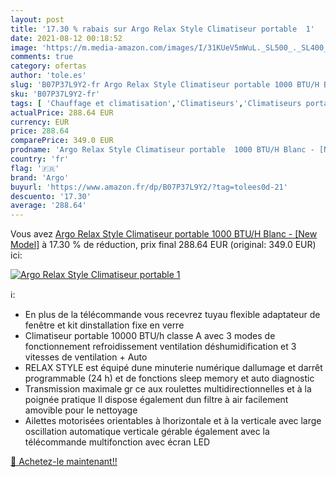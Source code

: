 ```yaml
---
layout: post
title: '17.30 % rabais sur Argo Relax Style Climatiseur portable  1'
date: 2021-08-12 00:18:52
image: 'https://m.media-amazon.com/images/I/31KUeV5mWuL._SL500_._SL400_.jpg'
comments: true
category: ofertas
author: 'tole.es'
slug: 'B07P37L9Y2-fr Argo Relax Style Climatiseur portable 1000 BTU/H Blanc -...'
sku: 'B07P37L9Y2-fr'
tags: [ 'Chauffage et climatisation','Climatiseurs','Climatiseurs portables','Cuisine et Maison','argo', ]
actualPrice: 288.64 EUR
currency: EUR
price: 288.64
comparePrice: 349.0 EUR
prodname: 'Argo Relax Style Climatiseur portable  1000 BTU/H Blanc - [New Model]'
country: 'fr'
flag: '🇫🇷'
brand: 'Argo'
buyurl: 'https://www.amazon.fr/dp/B07P37L9Y2/?tag=tolees0d-21'
descuento: '17.30'
average: '288.64'
---
```


Vous avez [Argo Relax Style Climatiseur portable  1000 BTU/H Blanc - [New Model]](https://www.amazon.fr/dp/B07P37L9Y2/?tag=tolees0d-21)  à  17.30 % de réduction, prix final  288.64 EUR (original: 349.0 EUR) ici:

[![Argo Relax Style Climatiseur portable  1](https://m.media-amazon.com/images/I/31KUeV5mWuL._SL500_._SL400_.jpg)](https://www.amazon.fr/dp/B07P37L9Y2/?tag=tolees0d-21)

ℹ️:

- En plus de la télécommande vous recevrez tuyau flexible adaptateur de fenêtre et kit dinstallation fixe en verre
- Climatiseur portable 10000 BTU/h classe A avec 3 modes de fonctionnement refroidissement ventilation déshumidification et 3 vitesses de ventilation + Auto
- RELAX STYLE est équipé dune minuterie numérique dallumage et darrêt programmable (24 h) et de fonctions sleep memory et auto diagnostic
- Transmission maximale gr ce aux roulettes multidirectionnelles et à la poignée pratique Il dispose également dun filtre à air facilement amovible pour le nettoyage
- Ailettes motorisées orientables à lhorizontale et à la verticale avec large oscillation automatique verticale gérable également avec la télécommande multifonction avec écran LED

[🛒 Achetez-le maintenant!!](https://www.amazon.fr/dp/B07P37L9Y2/?tag=tolees0d-21)
